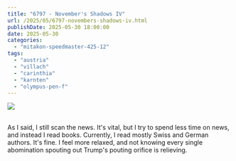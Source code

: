 ```yaml
---
title: "6797 - November's Shadows IV"
url: /2025/05/6797-novembers-shadows-iv.html
publishDate: 2025-05-30 18:00:00
date: 2025-05-30
categories:
  - "mitakon-speedmaster-425-12"
tags:
  - "austria"
  - "villach"
  - "carinthia"
  - "karnten"
  - "olympus-pen-f"
---
```

<div class="container">
<div class="center"><a target="_blank" href="https://d25zfm9zpd7gm5.cloudfront.net/1200x1200/2020/20201108_163218_lr.jpg"><img class="webfeedsFeaturedVisual" src="https://d25zfm9zpd7gm5.cloudfront.net/0600x0600/2020/20201108_163218_lr.jpg" /></a></div>
</div>
<br />

As I said, I still scan the news. It's vital, but I try to
spend less time on news, and instead I read books.
Currently, I read mostly Swiss and German authors. It's
fine. I feel more relaxed, and not knowing every single
abomination spouting out Trump's pouting orifice is
relieving.
